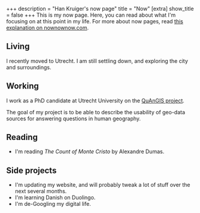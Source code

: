 +++
description = "Han Kruiger's now page"
title = "Now"
[extra]
show_title = false
+++
This is my now page.
Here, you can read about what I'm focusing on at this point in my life.
For more about now pages, read [this explanation on nownownow.com](https://nownownow.com/about).

## Living
I recently moved to Utrecht.
I am still settling down, and exploring the city and surroundings.

## Working
I work as a PhD candidate at Utrecht University on the [QuAnGIS project](https://www.questionbasedanalysis.com/).

The goal of my project is to be able to describe the usability of geo-data sources for answering questions in human geography.

## Reading
* I'm reading *The Count of Monte Cristo* by Alexandre Dumas.

## Side projects
* I'm updating my website, and will probably tweak a lot of stuff over the next several months.
* I'm learning Danish on Duolingo.
* I'm de-Googling my digital life.